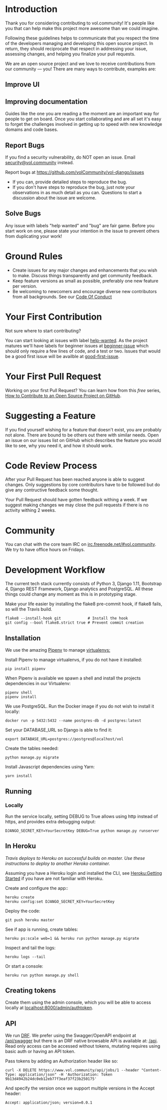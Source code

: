 # Introduction

Thank you for considering contributing to vol.community! It's people like you that can help make this project more awesome
than we could imagine.

Following these guidelines helps to communicate that you respect the time of the developers managing and developing this open source project.
In return, they should reciprocate that respect in addressing your issue, assessing changes, and helping you finalize your pull requests.

We are an open source project and we love to receive contributions from our community — you! There are many ways to contribute, examples are:

## Improve UI

## Improving documentation
Guides like the one you are reading a the moment are an important way for people to get on board. Once you start collaborating
and are all set it's easy to forget the challenges involved in getting up to speed with new knowledge domains and code bases. 

## Report Bugs
If you find a security vulnerability, do NOT open an issue. Email security@vol.community instead.

Report bugs at https://github.com/volCommunity/vol-django/issues

* If you can, provide detailed steps to reproduce the bug.
* If you don't have steps to reproduce the bug, just note your observations in as much detail as you can.
Questions to start a discussion about the issue are welcome.

## Solve Bugs
Any issue with labels "help wanted" and "bug" are fair game. Before you start work on one, please state your intention in the issue
to prevent others from duplicating your work!

# Ground Rules
* Create issues for any major changes and enhancements that you wish to make. Discuss things transparently and get community feedback.
* Keep feature versions as small as possible, preferably one new feature per version.
* Be welcoming to newcomers and encourage diverse new contributors from all backgrounds. See our [Code Of Conduct](href=https://github.com/volCommunity/vol-crawlers/blob/master/CODE_OF_CONDUCT.md>CODE_OF_CONDUCT.md)

# Your First Contribution
Not sure where to start contributing?

You can start looking at issues with label [help-wanted](https://github.com/volCommunity/vol-crawlers/issues?utf8=%E2%9C%93&q=is%3Aissue%20is%3Aopen%20label%3A%22help%20wanted%22%20).
As the project matures we'll have labels for beginner issues at [beginner-issue](https://github.com/volCommunity/vol-crawlers/issues?utf8=%E2%9C%93&q=is%3Aissue%20is%3Aopen%20label%3A%22beginner%20friendly%22) 
 which should only require a few lines of code, and a test or two.
Issues that would be a good first issue will be availble at [good-first-issue](https://github.com/volCommunity/vol-crawlers/issues?q=is%3Aissue+is%3Aopen+label%3A%22good+first+issue%22).

# Your First Pull Request
Working on your first Pull Request? You can learn how from this *free* series, [How to Contribute to an Open Source Project on GitHub](https://egghead.io/series/how-to-contribute-to-an-open-source-project-on-github).

# Suggesting a Feature
If you find yourself wishing for a feature that doesn't exist, you are probably not alone. There are bound to be others out there with similar needs.
Open an issue on our issues list on GitHub which describes the feature you would like to see, why you need it, and how it should work.

# Code Review Process
After your Pull Request has been reached anyone is able to suggest changes. Only suggestions by core contributors have to be
followed but do give any contructive feedback some thought.

Your Pull Request should have gotten feedback withing a week. If we suggest making changes we may close the pull requests if there is no activity withing 2 weeks.

# Community
You can chat with the core team IRC on [irc.freenode.net/#vol.community](https://kiwiirc.com/client/irc.freenode.net/#vol.community). We try to have office hours on Fridays.

# Development Workflow
The current tech stack currently consists of Python 3, Django 1.11, Bootstrap 4, Django REST Framework, Django analytics and PostgreSQL. All these things
could change any moment as this is in prototyping stage.

Make your life easier by installing the flake8 pre-commit hook, if flake8 fails, so will the Travis build.

```shell
flake8 --install-hook git            # Install the hook
git config --bool flake8.strict true # Prevent commit creation
```

## Installation
We use the amazing <a href=https://github.com/kennethreitz/pipenv>Pipenv</a> to manage <a href=http://docs.python-guide.org/en/latest/dev/virtualenvs/>virtualenvs:</a>

Install Pipenv to manage virtualenvs, if you do not have it installed:
```
pip install pipenv
```

When Pipenv is available we spawn a shell and install the projects dependencies in our Virtualenv:
```shell
pipenv shell
pipenv install
```

We use PostgreSQL. Run the Docker image if you do not wish to install it locally:

```shell
docker run -p 5432:5432 --name postgres-db -d postgres:latest
```

Set your DATABASE_URL so Django is able to find it:

```shell
export DATABASE_URL=postgres://postgres@localhost/vol
```

Create the tables needed:

```shell
python manage.py migrate
```

Install Javascript dependencies using Yarn:

```shell
yarn install
```

## Running
### Locally
Run the service locally, setting DEBUG to True allows using http instead of https,
and provides extra debugging output:
```shell
DJANGO_SECRET_KEY=YourSecretKey DEBUG=True python manage.py runserver
```

## In Heroku
_Travis deploys to Heroku on successful builds on master. Use these instructions
to deploy to another Heroko container._

Assuming you have a Heroku login and installed the CLI, see
<a href=https://devcenter.heroku.com/articles/getting-started-with-python>Heroku:Getting Started</a> if you have are
not familiar with Heroku.

Create and configure the app::

```shell
heroku create
heroku config:set DJANGO_SECRET_KEY=YourSecretKey
```

Deploy the code:
```
git push heroku master
```

See if app is running, create tables:
```
heroku ps:scale web=1 && heroku run python manage.py migrate
```

Inspect and tail the logs:
```shell
heroku logs --tail
```

Or start a console:
```shell
heroku run python manage.py shell
```

## Creating tokens
Create them using the admin console, which you will be able to access locally at  <a href=http://localhost:8000/admin/authtoken>localhost:8000/admin/authtoken</a>.

## API
We run [DRF](http://www.django-rest-framework.org). We prefer using the Swagger/OpenAPI endpoint at [/api/swagger]("https://www.vol.community/api/swagger")
 but there is an DRF native browsable API is available at: [/api]("https://www.vol.community/api/").
Read only access can be accessed without tokens, mutating requires using basic auth or having
an API token.

Pass tokens by adding an Authorization header like so:

```shell
curl -X DELETE https://www.vol.community/api/jobs/1 --header "Content-Type: application/json" -H 'Authorization: Token 9b13d4942b24dc0eb12eb77f3eaf37f23b250175'
```

And specify the version once we support multiple versions in the Accept header:

```shell
Accept: application/json; version=0.0.1
```
